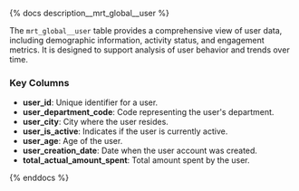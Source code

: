 {% docs description__mrt_global__user %}

The `mrt_global__user` table provides a comprehensive view of user data, including demographic information, activity status, and engagement metrics. It is designed to support analysis of user behavior and trends over time.

### Key Columns
- **user_id**: Unique identifier for a user.
- **user_department_code**: Code representing the user's department.
- **user_city**: City where the user resides.
- **user_is_active**: Indicates if the user is currently active.
- **user_age**: Age of the user.
- **user_creation_date**: Date when the user account was created.
- **total_actual_amount_spent**: Total amount spent by the user.


{% enddocs %}
